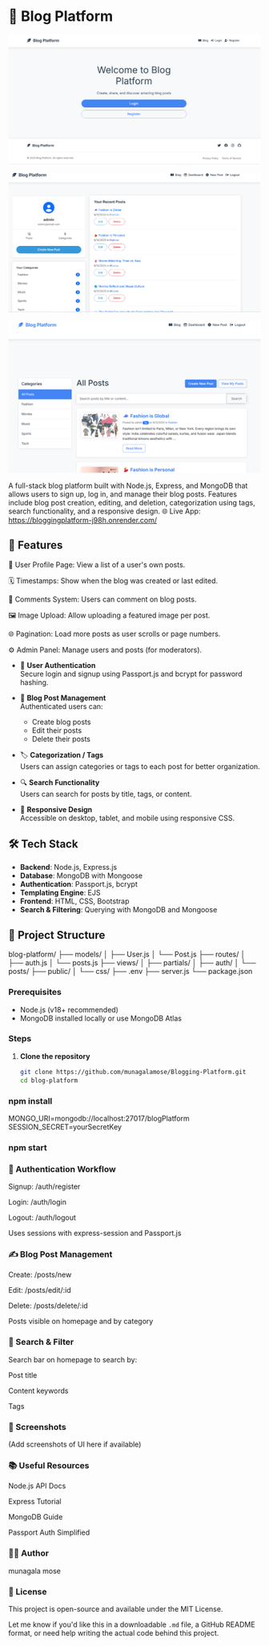 # 📝 Blog Platform

![image alt](https://github.com/munagalamose/Blogging-Platform/blob/d05d40721a9fee7af725224d56d3f0c93f1cb3ae/Screenshot%202025-07-02%20211346.png)

![image alt](https://github.com/munagalamose/Blogging-Platform/blob/8b42f618d12d66beaa87ef12c07dbfdc47fb3d91/Screenshot%202025-07-03%20062908.png)

![image alt](https://github.com/munagalamose/Blogging-Platform/blob/7966515a08bfbf7e72e4c717b3d19ed524c7c0f1/Screenshot%202025-07-03%20063147.png)






A full-stack blog platform built with Node.js, Express, and MongoDB that allows users to sign up, log in, and manage their blog posts. Features include blog post creation, editing, and deletion, categorization using tags, search functionality, and a responsive design.
🌐 Live App: https://bloggingplatform-j98h.onrender.com/

## 🚀 Features

🧑 User Profile Page: View a list of a user's own posts.

🗓️ Timestamps: Show when the blog was created or last edited.

💬 Comments System: Users can comment on blog posts.

🖼️ Image Upload: Allow uploading a featured image per post.

🌐 Pagination: Load more posts as user scrolls or page numbers.

⚙️ Admin Panel: Manage users and posts (for moderators).

- 🔐 **User Authentication**  
  Secure login and signup using Passport.js and bcrypt for password hashing.

- 📝 **Blog Post Management**  
  Authenticated users can:
  - Create blog posts
  - Edit their posts
  - Delete their posts

- 🏷️ **Categorization / Tags**  
  Users can assign categories or tags to each post for better organization.

- 🔍 **Search Functionality**  
  Users can search for posts by title, tags, or content.

- 📱 **Responsive Design**  
  Accessible on desktop, tablet, and mobile using responsive CSS.

## 🛠️ Tech Stack

- **Backend**: Node.js, Express.js
- **Database**: MongoDB with Mongoose
- **Authentication**: Passport.js, bcrypt
- **Templating Engine**: EJS
- **Frontend**: HTML, CSS, Bootstrap
- **Search & Filtering**: Querying with MongoDB and Mongoose

## 📁 Project Structure

blog-platform/
├── models/
│ ├── User.js
│ └── Post.js
├── routes/
│ ├── auth.js
│ └── posts.js
├── views/
│ ├── partials/
│ ├── auth/
│ └── posts/
├── public/
│ └── css/
├── .env
├── server.js
└── package.json

### Prerequisites

- Node.js (v18+ recommended)
- MongoDB installed locally or use MongoDB Atlas

### Steps

1. **Clone the repository**
   ```bash
   git clone https://github.com/munagalamose/Blogging-Platform.git
   cd blog-platform

### npm install

MONGO_URI=mongodb://localhost:27017/blogPlatform
SESSION_SECRET=yourSecretKey

### npm start


### 🔐 Authentication Workflow
Signup: /auth/register

Login: /auth/login

Logout: /auth/logout

Uses sessions with express-session and Passport.js

### ✍️ Blog Post Management
Create: /posts/new

Edit: /posts/edit/:id

Delete: /posts/delete/:id

Posts visible on homepage and by category

### 🔎 Search & Filter
Search bar on homepage to search by:

Post title

Content keywords

Tags

### 📸 Screenshots
(Add screenshots of UI here if available)

### 📚 Useful Resources
Node.js API Docs

Express Tutorial

MongoDB Guide

Passport Auth Simplified

### 🧑‍💻 Author
munagala mose

### 📝 License
This project is open-source and available under the MIT License.


Let me know if you'd like this in a downloadable `.md` file, a GitHub README format, or need help writing the actual code behind this project.

